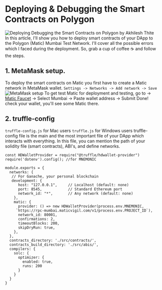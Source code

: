# Deploying & Debugging the Smart Contracts on Polygon
![Deploying   Debugging the Smart Contracts on Polygon by Akhilesh Thite](https://user-images.githubusercontent.com/68826419/128823287-bb88b2f1-5505-4f0a-aa0c-d67708d58546.png)
In this article, I'll show you how to deploy smart contracts of your DApp to the Polygon (Matic) Mumbai Test Network.
I'll cover all the possible errors which I faced during the deployment.
So, grab a cup of coffee ☕️ and follow the steps.

## 1. MetaMask setup.
To deploy the smart contracts on Matic you first have to create a Matic network in MetaMask wallet.
`Settings -> Networks -> Add network -> Save`<br>
![MetaMask setup](https://user-images.githubusercontent.com/68826419/128823596-49410c34-9244-42a2-ac3e-1ee3beff63f6.png)
To get test Matic for deployment and testing, 
go to -> [Matic Faucet](https://faucet.matic.network) -> Select Mumbai -> Paste wallet address -> Submit
Done! check your wallet, you'll see some Matic there.

## 2. truffle-config
`truffle-config.js` for Mac users
`truffle.js` for Windows users
truffle-config file is the main and the most important file of your DApp which interacts with everything. In this file, you can mention the path of your solidity file (smart contracts), ABI's, and define networks.
```
const HDWalletProvider = require("@truffle/hdwallet-provider")
require('dotenv').config(); //for MNEMONIC

module.exports = {
  networks: {
   // For Ganache, your personal blockchain
   development: {
      host: "127.0.0.1",     // Localhost (default: none)
      port: 8545,            // Standard Ethereum port 
      network_id: "*",       // Any network (default: none)
    },
    matic: {
      provider: () => new HDWalletProvider(process.env.MNEMONIC, 
     `https://rpc-mumbai.maticvigil.com/v1/process.env.PROJECT_ID`),
      network_id: 80001,
      confirmations: 2,
      timeoutBlocks: 200,
      skipDryRun: true,
    },
  },
  contracts_directory: './src/contracts/',
  contracts_build_directory: './src/abis/',
  compilers: {
    solc: {
      optimizer: {
        enabled: true,
        runs: 200
      }
    }
  }
}
```
